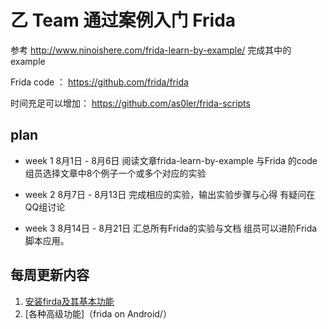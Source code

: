 # 乙 Team    通过案例入门 Frida

参考 http://www.ninoishere.com/frida-learn-by-example/ 
完成其中的example

Frida code ：
https://github.com/frida/frida

时间充足可以增加：
https://github.com/as0ler/frida-scripts

## plan

* week 1 8月1日 - 8月6日 阅读文章frida-learn-by-example 与Frida 的code 组员选择文章中8个例子一个或多个对应的实验

* week 2 8月7日 - 8月13日  完成相应的实验，输出实验步骤与心得 有疑问在QQ组讨论

* week 3 8月14日 - 8月21日  汇总所有Frida的实验与文档 组员可以进阶Frida 脚本应用。

## 每周更新内容

1. [安装firda及其基本功能](paper)
2. [各种高级功能]（frida on Android/）
